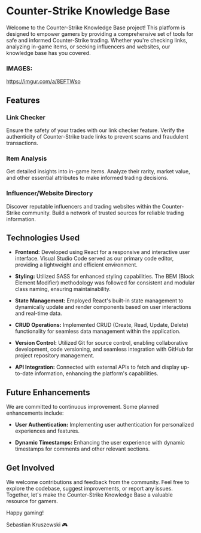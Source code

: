 # Counter-Strike Knowledge Base

Welcome to the Counter-Strike Knowledge Base project! This platform is designed to empower gamers by providing a comprehensive set of tools for safe and informed Counter-Strike trading. Whether you're checking links, analyzing in-game items, or seeking influencers and websites, our knowledge base has you covered.

### IMAGES:
https://imgur.com/a/8EFTWso

## Features

### Link Checker
Ensure the safety of your trades with our link checker feature. Verify the authenticity of Counter-Strike trade links to prevent scams and fraudulent transactions.

### Item Analysis
Get detailed insights into in-game items. Analyze their rarity, market value, and other essential attributes to make informed trading decisions.

### Influencer/Website Directory
Discover reputable influencers and trading websites within the Counter-Strike community. Build a network of trusted sources for reliable trading information.

## Technologies Used

- **Frontend:** Developed using React for a responsive and interactive user interface. Visual Studio Code served as our primary code editor, providing a lightweight and efficient environment.

- **Styling:** Utilized SASS for enhanced styling capabilities. The BEM (Block Element Modifier) methodology was followed for consistent and modular class naming, ensuring maintainability.

- **State Management:** Employed React's built-in state management to dynamically update and render components based on user interactions and real-time data.

- **CRUD Operations:** Implemented CRUD (Create, Read, Update, Delete) functionality for seamless data management within the application.

- **Version Control:** Utilized Git for source control, enabling collaborative development, code versioning, and seamless integration with GitHub for project repository management.

- **API Integration:** Connected with external APIs to fetch and display up-to-date information, enhancing the platform's capabilities.

## Future Enhancements

We are committed to continuous improvement. Some planned enhancements include:

- **User Authentication:** Implementing user authentication for personalized experiences and features.

- **Dynamic Timestamps:** Enhancing the user experience with dynamic timestamps for comments and other relevant sections.

## Get Involved

We welcome contributions and feedback from the community. Feel free to explore the codebase, suggest improvements, or report any issues. Together, let's make the Counter-Strike Knowledge Base a valuable resource for gamers.

Happy gaming!

Sebastian Kruszewski 🎮

